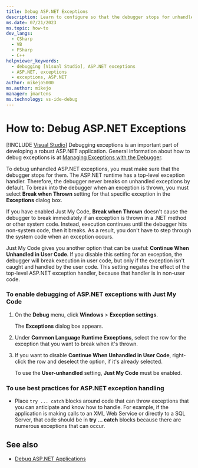 ```yaml
---
title: Debug ASP.NET Exceptions
description: Learn to configure so that the debugger stops for unhandled exceptions in your ASP.NET application. You can assure that the break occurs in non-system code.
ms.date: 07/21/2023
ms.topic: how-to
dev_langs: 
  - CSharp
  - VB
  - FSharp
  - C++
helpviewer_keywords: 
  - debugging [Visual Studio], ASP.NET exceptions
  - ASP.NET, exceptions
  - exceptions, ASP.NET
author: mikejo5000
ms.author: mikejo
manager: jmartens
ms.technology: vs-ide-debug
---
```

# How to: Debug ASP.NET Exceptions

 [!INCLUDE [Visual Studio](~/includes/applies-to-version/vs-windows-only.md)]
Debugging exceptions is an important part of developing a robust ASP.NET application. General information about how to debug exceptions is at [Managing Exceptions with the Debugger](../debugger/managing-exceptions-with-the-debugger.md).

 To debug unhandled ASP.NET exceptions, you must make sure that the debugger stops for them. The ASP.NET runtime has a top-level exception handler. Therefore, the debugger never breaks on unhandled exceptions by default. To break into the debugger when an exception is thrown, you must select **Break when Thrown** setting for that specific exception in the **Exceptions** dialog box.

 If you have enabled Just My Code, **Break when Thrown** doesn't cause the debugger to break immediately if an exception is thrown in a .NET method or other system code. Instead, execution continues until the debugger hits non-system code, then it breaks. As a result, you don't have to step through the system code when an exception occurs.

 Just My Code gives you another option that can be useful: **Continue When Unhandled in User Code**. If you disable this setting for an exception, the debugger will break execution in user code, but only if the exception isn't caught and handled by the user code. This setting negates the effect of the top-level ASP.NET exception handler, because that handler is in non-user code.

### To enable debugging of ASP.NET exceptions with Just My Code

1. On the **Debug** menu, click **Windows** > **Exception settings**.

     The **Exceptions** dialog box appears.

1. Under **Common Language Runtime Exceptions**, select the row for the exception that you want to break when it's thrown.

1. If you want to disable **Continue When Unhandled in User Code**, right-click the row and deselect the option, if it's already selected.

     To use the **User-unhandled** setting, **Just My Code** must be enabled.

### To use best practices for ASP.NET exception handling

- Place `try ... catch` blocks around code that can throw exceptions that you can anticipate and know how to handle. For example, if the application is making calls to an XML Web Service or directly to a SQL Server, that code should be in **try ... catch** blocks because there are numerous exceptions that can occur.

## See also
- [Debug ASP.NET Applications](../debugger/how-to-enable-debugging-for-aspnet-applications.md)
